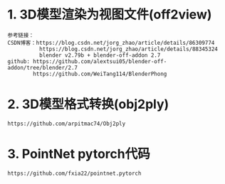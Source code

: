 # 1. 3D模型渲染为视图文件(off2view)
    
    参考链接：
    CSDN博客：https://blog.csdn.net/jorg_zhao/article/details/86309774
              https://blog.csdn.net/jorg_zhao/article/details/88345324
              blender v2.79b + blender-off-addon 2.7
    github: https://github.com/alextsui05/blender-off-addon/tree/blender/2.7
            https://github.com/WeiTang114/BlenderPhong
 
# 2. 3D模型格式转换(obj2ply)
    https://github.com/arpitmac74/Obj2ply
     
# 3. PointNet pytorch代码
    https://github.com/fxia22/pointnet.pytorch
